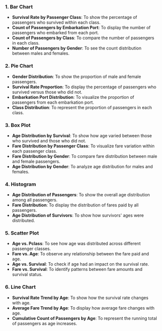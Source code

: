 
### 1. **Bar Chart**
   - **Survival Rate by Passenger Class**: To show the percentage of passengers who survived within each class.
   - **Count of Passengers by Embarkation Port**: To display the number of passengers who embarked from each port.
   - **Count of Passengers by Class**: To compare the number of passengers in each class.
   - **Number of Passengers by Gender**: To see the count distribution between males and females.

### 2. **Pie Chart**
   - **Gender Distribution**: To show the proportion of male and female passengers.
   - **Survival Rate Proportion**: To display the percentage of passengers who survived versus those who did not.
   - **Embarkation Port Distribution**: To visualize the proportion of passengers from each embarkation port.
   - **Class Distribution**: To represent the proportion of passengers in each class.

### 3. **Box Plot**
   - **Age Distribution by Survival**: To show how age varied between those who survived and those who did not.
   - **Fare Distribution by Passenger Class**: To visualize fare variation within each passenger class.
   - **Fare Distribution by Gender**: To compare fare distribution between male and female passengers.
   - **Age Distribution by Gender**: To analyze age distribution for males and females.

### 4. **Histogram**
   - **Age Distribution of Passengers**: To show the overall age distribution among all passengers.
   - **Fare Distribution**: To display the distribution of fares paid by all passengers.
   - **Age Distribution of Survivors**: To show how survivors' ages were distributed.

### 5. **Scatter Plot**
   - **Age vs. Pclass**: To see how age was distributed across different passenger classes.
   - **Fare vs. Age**: To observe any relationship between the fare paid and age.
   - **Age vs. Survival**: To check if age had an impact on the survival rate.
   - **Fare vs. Survival**: To identify patterns between fare amounts and survival status.

### 6. **Line Chart**
   - **Survival Rate Trend by Age**: To show how the survival rate changes with age.
   - **Average Fare Trend by Age**: To display how average fare changes with age.
   - **Cumulative Count of Passengers by Age**: To represent the running total of passengers as age increases.

